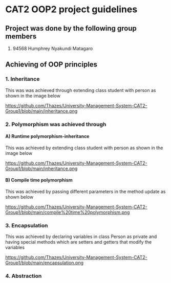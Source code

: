 # CAT2 OOP2 project guidelines


## Project was done by the following group members
 1. 94568 Humphrey Nyakundi Matagaro

## Achieving of OOP principles 

### 1. Inheritance 

This was was achieved through extending class student with person as shown in the image below
 
 https://github.com/Thazes/University-Management-System-CAT2-Group1/blob/main/inheritance.png


### 2. Polymorphism was achieved through
    
#### A) Runtime polymorphism-inheritance
 
This was achieved by extending class student with person as shown in the image below
     
 https://github.com/Thazes/University-Management-System-CAT2-Group1/blob/main/inheritance.png
    
#### B) Compile time polymorphism
 
This was achieved by passing different parameters in the method update as shown below

 https://github.com/Thazes/University-Management-System-CAT2-Group1/blob/main/compile%20time%20polymorphism.png
      
### 3. Encapsulation

This was achieved by declaring variables in class Person as private and having special methods which are setters and getters that modify the variables

https://github.com/Thazes/University-Management-System-CAT2-Group1/blob/main/encapsulation.png 

### 4. Abstraction



